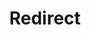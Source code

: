 ﻿---
layout: src/layouts/Redirect.astro
title: Redirect
redirect: /docs/projects/variables/azure-account-variables
pubDate:  2023-01-01
navSearch: false
navSitemap: false
navMenu: false
---
